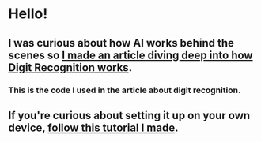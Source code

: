 # Hello! 

## I was curious about how AI works behind the scenes so [I made an article diving deep into how Digit Recognition works](https://medium.com/@santiagu.gap/uncovering-the-magic-1-c1c7e23f836a).

### This is the code I used in the article about digit recognition.

## If you're curious about setting it up on your own device, [follow this tutorial I made](https://medium.com/@santiagu.gap/how-to-test-out-the-digit-recognition-ai-that-i-built-b74897ab1086).
